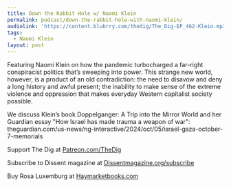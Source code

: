 ```yaml
---
title: Down the Rabbit Hole w/ Naomi Klein
permalink: podcast/down-the-rabbit-hole-with-naomi-klein/
audiolink: 'https://content.blubrry.com/thedig/The_Dig-EP_462-Klein.mp3'
tags:
  - Naomi Klein
layout: post
---
```


Featuring Naomi Klein on how the pandemic turbocharged a far-right conspiracist politics that’s sweeping into power. This strange new world, however, is a product of an old contradiction: the need to disavow and deny a long history and awful present; the inability to make sense of the extreme violence and oppression that makes everyday Western capitalist society possible. 

We discuss Klein’s book Doppelganger: A Trip into the Mirror World and her Guardian essay "How Israel has made trauma a weapon of war": theguardian.com/us-news/ng-interactive/2024/oct/05/israel-gaza-october-7-memorials

Support The Dig at [Patreon.com/TheDig](Patreon.com/TheDig)

Subscribe to Dissent magazine at [Dissentmagazine.org/subscribe](Dissentmagazine.org/subscribe)

Buy Rosa Luxemburg at [Haymarketbooks.com](Haymarketbooks.com)
